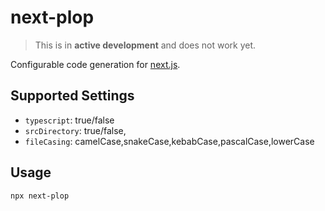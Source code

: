 # next-plop

> This is in **active development** and does not work yet.

Configurable code generation for [next.js](https://nextjs.org).

## Supported Settings

- `typescript`: true/false
- `srcDirectory`: true/false,
- `fileCasing`: camelCase,snakeCase,kebabCase,pascalCase,lowerCase

## Usage

```shell
npx next-plop
```
